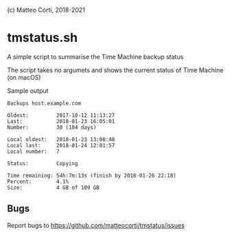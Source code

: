 
 (c) Matteo Corti, 2018-2021

# tmstatus.sh

A simple script to summarise the Time Machine backup status

The script takes no argumets and shows the current status of Time Machine (on macOS)

Sample output

```
Backups host.example.com

Oldest:         2017-10-12 11:13:27
Last:           2018-01-23 16:05:01
Number:         30 (104 days)

Local oldest:   2018-01-23 13:08:48
Local last:     2018-01-24 12:01:57
Local number:   7

Status:         Copying

Time remaining: 54h:7m:13s (finish by 2018-01-26 22:18)
Percent:        4.1%
Size:           4 GB of 109 GB
```

## Bugs

Report bugs to https://github.com/matteocorti/tmstatus/issues

